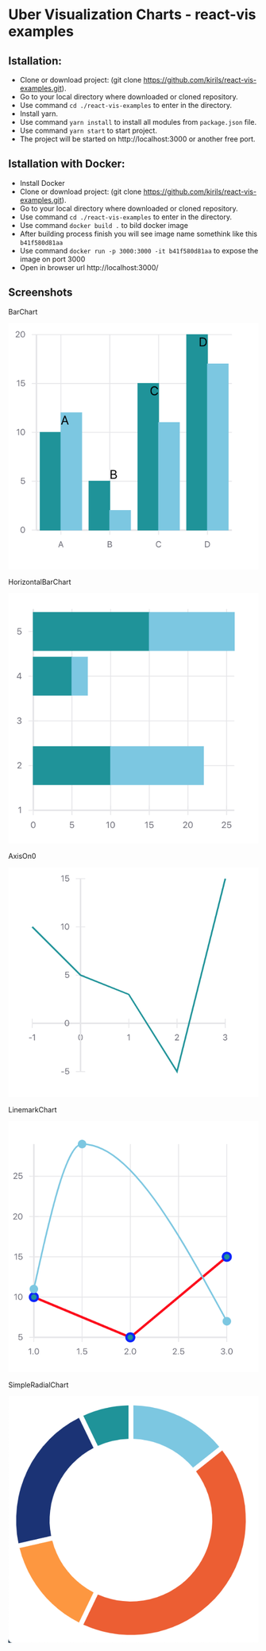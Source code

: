 Uber Visualization Charts - react-vis examples
==============================================

## Istallation:

* Clone or download project: (git clone https://github.com/kirils/react-vis-examples.git).
* Go to your local directory where downloaded or cloned repository.
* Use command `cd ./react-vis-examples` to enter in the directory.
* Install yarn.
* Use command `yarn install` to install all modules from `package.json` file.
* Use command `yarn start` to start project.
* The project will be started on http://localhost:3000 or another free port.

## Istallation with Docker:

* Install Docker
* Clone or download project: (git clone https://github.com/kirils/react-vis-examples.git).
* Go to your local directory where downloaded or cloned repository.
* Use command `cd ./react-vis-examples` to enter in the directory.
* Use command `docker build .` to bild docker image
* After building process finish you will see image name somethink like this `b41f580d81aa`
* Use command `docker run -p 3000:3000 -it b41f580d81aa` to expose the image on port 3000
* Open in browser url http://localhost:3000/

Screenshots
-----------

BarChart

![Screenshot 1](./screenshots/1.png)

HorizontalBarChart

![Screenshot 2](./screenshots/2.png)

AxisOn0

![Screenshot 3](./screenshots/3.png)

LinemarkChart

![Screenshot 4](./screenshots/4.png)

SimpleRadialChart

![Screenshot 5](./screenshots/5.png)